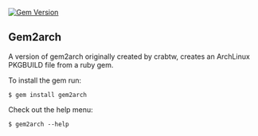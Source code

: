 [![Gem Version](https://badge.fury.io/rb/gem2arch.png)](http://badge.fury.io/rb/gem2arch)

Gem2arch
-----------

A version of gem2arch originally created by crabtw, creates an ArchLinux PKGBUILD file from a ruby gem.

To install the gem run:

```
$ gem install gem2arch
```

Check out the help menu:

```
$ gem2arch --help
```
